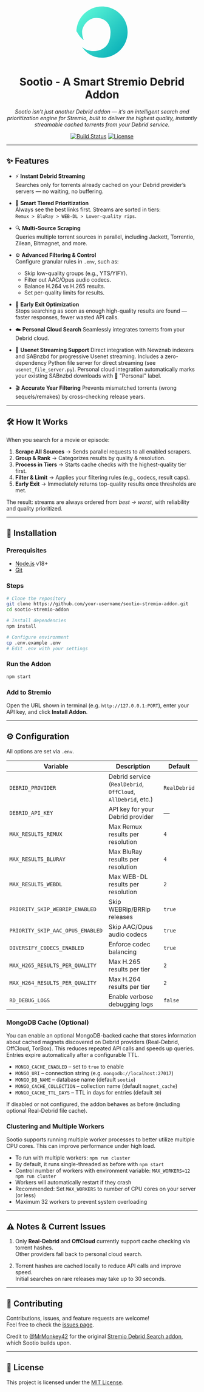 <p align="center">
  <img src="data:image/svg+xml,%3Csvg%20xmlns='http://www.w3.org/2000/svg'%20viewBox='0%200%20100%20100'%3E%3Cdefs%3E%3ClinearGradient%20id='grad'%20x1='0%25'%20y1='0%25'%20x2='100%25'%20y2='100%25'%3E%3Cstop%20offset='0%25'%20style='stop-color:%2364ffda;stop-opacity:1'%20/%3E%3Cstop%20offset='100%25'%20style='stop-color:%2300A7B5;stop-opacity:1'%20/%3E%3C/linearGradient%3E%3C/defs%3E%3Cpath%20fill='url(%23grad)'%20d='M50,5%20C74.85,5%2095,25.15%2095,50%20C95,74.85%2074.85,95%2050,95%20C35,95%2022.33,87.6%2015,76%20C25,85%2040,85%2050,80%20C60,75%2065,65%2065,50%20C65,35%2055,25%2040,25%20C25,25%2015,40%2015,50%20C15,55%2016,60%2018,64%20C8.5,58%205,45%205,50%20C5,25.15%2025.15,5%2050,5%20Z'/%3E%3C/svg%3E" alt="Sootio Logo" width="150">
</p>

<h1 align="center">Sootio - A Smart Stremio Debrid Addon</h1>

<p align="center">
  <i>Sootio isn’t just another Debrid addon — it’s an intelligent search and prioritization engine for Stremio, built to deliver the highest quality, instantly streamable cached torrents from your Debrid service.</i>
</p>

<p align="center">
  <a href="#"><img src="https://img.shields.io/badge/build-passing-brightgreen.svg" alt="Build Status"></a>
  <a href="#"><img src="https://img.shields.io/badge/license-MIT-blue.svg" alt="License"></a>
</p>

---

## ✨ Features

- ⚡ **Instant Debrid Streaming**  
  Searches only for torrents already cached on your Debrid provider’s servers — no waiting, no buffering.

- 🧠 **Smart Tiered Prioritization**  
  Always see the best links first. Streams are sorted in tiers:  
  `Remux > BluRay > WEB-DL > Lower-quality rips`.

- 🔍 **Multi-Source Scraping**  
  Queries multiple torrent sources in parallel, including Jackett, Torrentio, Zilean, Bitmagnet, and more.

- ⚙️ **Advanced Filtering & Control**  
  Configure granular rules in `.env`, such as:  
  - Skip low-quality groups (e.g., YTS/YIFY).  
  - Filter out AAC/Opus audio codecs.  
  - Balance H.264 vs H.265 results.  
  - Set per-quality limits for results.

- 🚀 **Early Exit Optimization**  
  Stops searching as soon as enough high-quality results are found — faster responses, fewer wasted API calls.

- ☁️ **Personal Cloud Search**
  Seamlessly integrates torrents from your Debrid cloud.

- 📡 **Usenet Streaming Support**
  Direct integration with Newznab indexers and SABnzbd for progressive Usenet streaming.
  Includes a zero-dependency Python file server for direct streaming (see `usenet_file_server.py`).
  Personal cloud integration automatically marks your existing SABnzbd downloads with 💾 "Personal" label.

- 🎬 **Accurate Year Filtering**
  Prevents mismatched torrents (wrong sequels/remakes) by cross-checking release years.

---

## 🛠️ How It Works

When you search for a movie or episode:

1. **Scrape All Sources** → Sends parallel requests to all enabled scrapers.  
2. **Group & Rank** → Categorizes results by quality & resolution.  
3. **Process in Tiers** → Starts cache checks with the highest-quality tier first.  
4. **Filter & Limit** → Applies your filtering rules (e.g., codecs, result caps).  
5. **Early Exit** → Immediately returns top-quality results once thresholds are met.

The result: streams are always ordered from *best → worst*, with reliability and quality prioritized.

---

## 🚀 Installation

### Prerequisites
- [Node.js](https://nodejs.org/) v18+  
- [Git](https://git-scm.com/)

### Steps
```bash
# Clone the repository
git clone https://github.com/your-username/sootio-stremio-addon.git
cd sootio-stremio-addon

# Install dependencies
npm install

# Configure environment
cp .env.example .env
# Edit .env with your settings
```

### Run the Addon
```bash
npm start
```

### Add to Stremio
Open the URL shown in terminal (e.g. `http://127.0.0.1:PORT`), enter your API key, and click **Install Addon**.

---

## ⚙️ Configuration

All options are set via `.env`.

| Variable | Description | Default |
|----------|-------------|---------|
| `DEBRID_PROVIDER` | Debrid service (`RealDebrid`, `OffCloud`, `AllDebrid`, etc.) | `RealDebrid` |
| `DEBRID_API_KEY` | API key for your Debrid provider | — |
| `MAX_RESULTS_REMUX` | Max Remux results per resolution | `4` |
| `MAX_RESULTS_BLURAY` | Max BluRay results per resolution | `4` |
| `MAX_RESULTS_WEBDL` | Max WEB-DL results per resolution | `2` |
| `PRIORITY_SKIP_WEBRIP_ENABLED` | Skip WEBRip/BRRip releases | `true` |
| `PRIORITY_SKIP_AAC_OPUS_ENABLED` | Skip AAC/Opus audio codecs | `true` |
| `DIVERSIFY_CODECS_ENABLED` | Enforce codec balancing | `true` |
| `MAX_H265_RESULTS_PER_QUALITY` | Max H.265 results per tier | `2` |
| `MAX_H264_RESULTS_PER_QUALITY` | Max H.264 results per tier | `2` |
| `RD_DEBUG_LOGS` | Enable verbose debugging logs | `false` |

### MongoDB Cache (Optional)

You can enable an optional MongoDB-backed cache that stores information about cached magnets discovered on Debrid providers (Real-Debrid, OffCloud, TorBox). This reduces repeated API calls and speeds up queries. Entries expire automatically after a configurable TTL.

- `MONGO_CACHE_ENABLED` – set to `true` to enable
- `MONGO_URI` – connection string (e.g. `mongodb://localhost:27017`)
- `MONGO_DB_NAME` – database name (default `sootio`)
- `MONGO_CACHE_COLLECTION` – collection name (default `magnet_cache`)
- `MONGO_CACHE_TTL_DAYS` – TTL in days for entries (default `30`)

If disabled or not configured, the addon behaves as before (including optional Real-Debrid file cache).

### Clustering and Multiple Workers

Sootio supports running multiple worker processes to better utilize multiple CPU cores. This can improve performance under high load.

- To run with multiple workers: `npm run cluster`
- By default, it runs single-threaded as before with `npm start`
- Control number of workers with environment variable: `MAX_WORKERS=12 npm run cluster`
- Workers will automatically restart if they crash
- Recommended: Set `MAX_WORKERS` to number of CPU cores on your server (or less)
- Maximum 32 workers to prevent system overloading

---

## ⚠️ Notes & Current Issues

1. Only **Real-Debrid** and **OffCloud** currently support cache checking via torrent hashes.  
   Other providers fall back to personal cloud search.  

2. Torrent hashes are cached locally to reduce API calls and improve speed.  
   Initial searches on rare releases may take up to 30 seconds.

---

## 🤝 Contributing

Contributions, issues, and feature requests are welcome!  
Feel free to check the [issues page](../../issues).

Credit to [@MrMonkey42](https://github.com/MrMonkey42) for the original [Stremio Debrid Search addon](https://github.com/MrMonkey42/stremio-addon-debrid-search), which Sootio builds upon.

---

## 📝 License

This project is licensed under the [MIT License](LICENSE).
